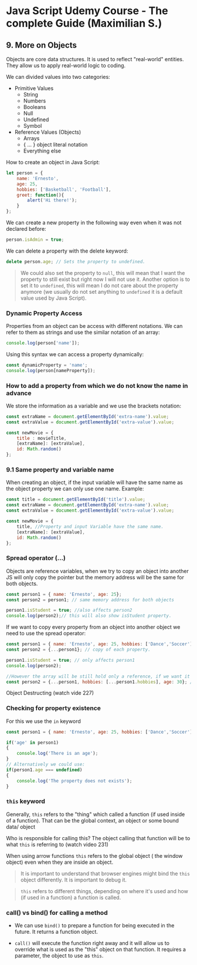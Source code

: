 # Java Script Udemy Course - The complete Guide (Maximilian S.)

## 9. More on Objects
Objects are core data structures. It is used to reflect "real-world" entities. They allow us to apply real-world logic to coding. 

We can divided values into two categories:
- Primitive Values
    - String
    - Numbers 
    - Booleans
    - Null
    - Undefined 
    - Symbol
- Reference Values (Objects)
    - Arrays
    - { ... } object literal notation
    - Everything else


How to create an object in Java Script:
```JavaScript
let person = {
    name: 'Ernesto', 
    age: 25, 
    hobbies: ['Basketball', 'Football'],
    greet: function(){
        alert('Hi there!');
    }
};
```
We can create a new property in the following way even when it was not declared before:
```JavaScript
person.isAdmin = true;
``` 
We can delete a property with the delete keyword:
```JavaScript
delete person.age; // Sets the property to undefined.
```
>We could also set the property to `null`, this will mean that I want the property to still exist but right now I will not use it. Another option is to set it to `undefined`, this will mean I do not care about the property anymore (we usually do not set anything to `undefined` it is a default value used by Java Script).

### Dynamic Property Access
Properties from an object can be access with different notations. We can refer to them as strings and use the similar notation of an array:
```JavaScript
console.log(person['name']);
```
Using this syntax we can access a property dynamically:
```JavaScript
const dynamicProperty = 'name';
console.log(person[nameProperty]);
``` 
### How to add a property from which we do not know the name in advance

We store the information as a variable and we use the brackets notation:
```JavaScript
const extraName = document.getElementById('extra-name').value;
const extraValue = document.getElementById('extra-value').value;

const newMovie = {
    title : movieTitle,
    [extraName]: [extraValue],
    id: Math.random()
};
```
### 9.1 Same property and variable name

When creating an object, if the input variable will have the same name as the object property we can only use one name. Example:

```JavaScript
const title = document.getElementById('title').value;
const extraName = document.getElementById('extra-name').value;
const extraValue = document.getElementById('extra-value').value;

const newMovie = {
    title, //Property and input Variable have the same name.
    [extraName]: [extraValue],
    id: Math.random()
};
```

### Spread operator (...)

Objects are reference variables, when we try to copy an object into another JS will only copy the pointer but the memory address will be the same for both objects.

```JavaScript
const person1 = { name: 'Ernesto', age: 25};
const person2 = person1; // same memory address for both objects

person1.isStudent = true; //also affects person2
console.log(person2);// this will also show isStudent property.
```

If we want to copy every property from an object into another object we need to use the spread operator:

```JavaScript
const person1 = { name: 'Ernesto', age: 25, hobbies: ['Dance','Soccer']};
const person2 = {...person1}; // copy of each property.

person1.isStudent = true; // only affects person1
console.log(person2);

//However the array will be still hold only a reference, if we want it to be a real copy we use the following notation:
const person2 = {...person1, hobbies: [...person1.hobbies], age: 30}; //We can even assign a new value for any property (as in age).
```

Object Destructing (watch vide 227)

### Checking for property existence

For this we use the `in` keyword

```JavaScript
const person1 = { name: 'Ernesto', age: 25, hobbies: ['Dance','Soccer']};

if('age' in person1)
{
    console.log('There is an age');
}
// Alternatively we could use:
if(person1.age === undefined)
{
    console.log('The property does not exists');
}
```

### `this` keyword

Generally, `this` refers to the "thing" which called a function (if used inside of a function). That can be the global context, an object or some bound data/ object
 
Who is responsible for calling this? The object calling that function will be to what `this` is referring to (watch video 231)

When using arrow functions `this` refers to the global object ( the window object) even when they are inside an object.

>It is important to understand that browser engines might bind the `this` object differently. It is important to debug it. 

>`this` refers to different things, depending on where it's used and how (if used in a function) a function is called.

### call() vs bind() for calling a method

- We can use `bind()` to prepare a function for being executed in the future. It returns a function object.

- `call()` will execute the function right away and it will allow us to override what is used as the "this" object on that function. It requires a parameter, the object to use as `this`.